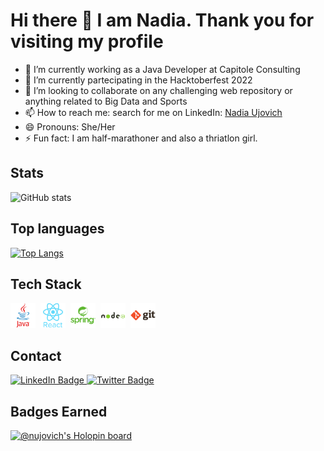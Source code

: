 # Hi there 👋 I am Nadia. Thank you for visiting my profile


- 🔭 I’m currently working as a Java Developer at Capitole Consulting
- 🌱 I’m currently partecipating in the Hacktoberfest 2022
- 👯 I’m looking to collaborate on any challenging web repository or anything related to Big Data and Sports
- 📫 How to reach me: search for me on LinkedIn: [Nadia Ujovich](https://www.linkedin.com/in/nadiaujovich/)
- 😄 Pronouns: She/Her
- ⚡ Fun fact: I am half-marathoner and also a thriatlon girl.

## Stats

![GitHub stats](https://github-readme-stats.vercel.app/api?username=nujovich)


## Top languages

[![Top Langs](https://github-readme-stats.vercel.app/api/top-langs/?username=nujovich)](https://github.com/nujovich/github-readme-stats)

## Tech Stack

<div>
  <img src="https://github.com/devicons/devicon/blob/master/icons/java/java-original-wordmark.svg" title="Java" alt="Java" width="40" height="40"/>&nbsp;
  <img src="https://github.com/devicons/devicon/blob/master/icons/react/react-original-wordmark.svg" title="React" alt="React" width="40" height="40"/>&nbsp;
  <img src="https://github.com/devicons/devicon/blob/master/icons/spring/spring-original-wordmark.svg" title="Spring" alt="Spring" width="40" height="40"/>&nbsp;
  <img src="https://github.com/devicons/devicon/blob/master/icons/nodejs/nodejs-original-wordmark.svg" title="NodeJS" alt="NodeJS" width="40" height="40"/>&nbsp;
  <img src="https://github.com/devicons/devicon/blob/master/icons/git/git-original-wordmark.svg" title="Git" **alt="Git" width="40" height="40"/>
</div>

## Contact

<div id="badges">
  <a href="https://www.linkedin.com/in/nadiaujovich/">
    <img src="https://img.shields.io/badge/LinkedIn-blue?style=for-the-badge&logo=linkedin&logoColor=white" alt="LinkedIn Badge"/>
  </a>
  <a href="https://twitter.com/NUjovich">
    <img src="https://img.shields.io/badge/Twitter-blue?style=for-the-badge&logo=twitter&logoColor=white " alt="Twitter Badge"/>
  </a>
</div>

## Badges Earned

[![@nujovich's Holopin board](https://holopin.io/api/user/board?user=nujovich)](https://holopin.io/@nujovich)

